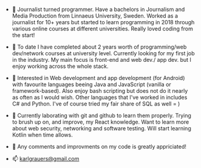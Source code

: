 - 👋 Journalist turned programmer. Have a bachelors in Journalism and Media Production from Linnaeus University, Sweden. Worked as a journalist for 10+ years but started to learn programming in 2018 through various online courses at different universities. Really loved coding from the start! 

- 👋 To date I have completed about 2 years worth of programming/web dev/network courses at university level. Currently looking for my first job in the industry. My main focus is front-end and web dev./ app dev. but I enjoy working across the whole stack.

- 👀 Interested in Web development and app development (for Android) with favourite languages beeing Java and JavaScript (vanilla or framework-based). Also enjoy bash scripting but does not do it nearly as often as I would wish. Other languages that I've worked in includes C# and Python. I've of course tried my fair share of SQL as well = ) 

- 🌱 Currently laborating with git and github to learn them properly. Trying to brush up on, and improve, my React knowledge. Want to learn more about web security, networking and software testing. Will start learning Kotlin when time allows.

- 💞️ Any comments and improvments on my code is greatly appriciated!

- 📫 karlgrauers@gmail.com

<!---
k-grau/k-grau is a ✨ special ✨ repository because its `README.md` (this file) appears on your GitHub profile.
You can click the Preview link to take a look at your changes.
--->
